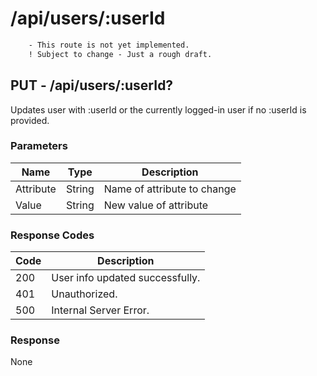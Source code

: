# /api/users/:userId
```diff
    - This route is not yet implemented.
    ! Subject to change - Just a rough draft.
```

## PUT - /api/users/:userId?
Updates user with :userId or the currently logged-in user if no :userId is provided.

### Parameters
| Name      | Type   | Description                 |
|-----------|--------|-----------------------------|
| Attribute | String | Name of attribute to change |
| Value     | String | New value of attribute      |

### Response Codes
| Code | Description                     |
|------|---------------------------------|
| 200  | User info updated successfully. |
| 401  | Unauthorized.                   |
| 500  | Internal Server Error.          |

### Response
None